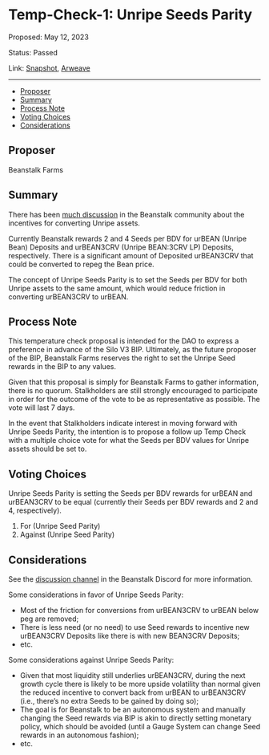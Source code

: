 # Temp-Check-1: Unripe Seeds Parity

Proposed: May 12, 2023

Status: Passed

Link: [Snapshot](https://snapshot.org/#/beanstalkfarms.eth/proposal/0xd47bc5099839f79e1d5ba0870d5c5ffff6ab416787c3ddca69d8500d9877e8e1), [Arweave](https://arweave.net/C0MDoCdgL246J-eSgTl-kxjlrcU_svn5Q4dFaM4Qle8)

---

- [Proposer](#proposer)
- [Summary](#summary)
- [Process Note](#process-note)
- [Voting Choices](#voting-choices)
- [Considerations](#considerations)

## Proposer

Beanstalk Farms

## Summary

There has been [much discussion](https://discord.com/channels/880413392916054098/1024499666311708712/1024499666311708712) in the Beanstalk community about the incentives for converting Unripe assets. 

Currently Beanstalk rewards 2 and 4 Seeds per BDV for urBEAN (Unripe Bean) Deposits and urBEAN3CRV (Unripe BEAN:3CRV LP) Deposits, respectively. There is a significant amount of Deposited urBEAN3CRV that could be converted to repeg the Bean price. 

The concept of Unripe Seeds Parity is to set the Seeds per BDV for both Unripe assets to the same amount, which would reduce friction in converting urBEAN3CRV to urBEAN.

## Process Note

This temperature check proposal is intended for the DAO to express a preference in advance of the Silo V3 BIP. Ultimately, as the future proposer of the BIP, Beanstalk Farms reserves the right to set the Unripe Seed rewards in the BIP to any values.

Given that this proposal is simply for Beanstalk Farms to gather information, there is no quorum. Stalkholders are still strongly encouraged to participate in order for the outcome of the vote to be as representative as possible. The vote will last 7 days.

In the event that Stalkholders indicate interest in moving forward with Unripe Seeds Parity, the intention is to propose a follow up Temp Check with a multiple choice vote for what the Seeds per BDV values for Unripe assets should be set to.

## Voting Choices

Unripe Seeds Parity is setting the Seeds per BDV rewards for urBEAN and urBEAN3CRV to be equal (currently their Seeds per BDV rewards and 2 and 4, respectively).

1. For (Unripe Seed Parity)
2. Against (Unripe Seed Parity)

## Considerations

See the [discussion channel](https://discord.com/channels/880413392916054098/1105925045294993459/1105927525789618216) in the Beanstalk Discord for more information.

Some considerations in favor of Unripe Seeds Parity:

- Most of the friction for conversions from urBEAN3CRV to urBEAN below peg are removed;
- There is less need (or no need) to use Seed rewards to incentive new urBEAN3CRV Deposits like there is with new BEAN3CRV Deposits;
- etc.

Some considerations against Unripe Seeds Parity:

- Given that most liquidity still underlies urBEAN3CRV, during the next growth cycle there is likely to be more upside volatility than normal given the reduced incentive to convert back from urBEAN to urBEAN3CRV (i.e., there’s no extra Seeds to be gained by doing so);
- The goal is for Beanstalk to be an autonomous system and manually changing the Seed rewards via BIP is akin to directly setting monetary policy, which should be avoided (until a Gauge System can change Seed rewards in an autonomous fashion);
- etc.
